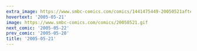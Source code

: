 ```yaml
---
extra_image: https://www.smbc-comics.com/comics/1441475449-20050521after.png
hovertext: '2005-05-21'
image: https://www.smbc-comics.com/comics/20050521.gif
next_comic: '2005-05-22'
prev_comic: '2005-05-20'
title: '2005-05-21'
---
```



